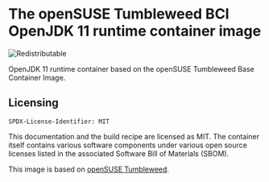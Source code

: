 # The openSUSE Tumbleweed BCI OpenJDK 11 runtime container image
![Redistributable](https://img.shields.io/badge/Redistributable-Yes-green)

OpenJDK 11 runtime container based on the openSUSE Tumbleweed Base Container Image.

## Licensing

`SPDX-License-Identifier: MIT`

This documentation and the build recipe are licensed as MIT.
The container itself contains various software components under various open source licenses listed in the associated
Software Bill of Materials (SBOM).

This image is based on [openSUSE Tumbleweed](https://get.opensuse.org/tumbleweed/).
